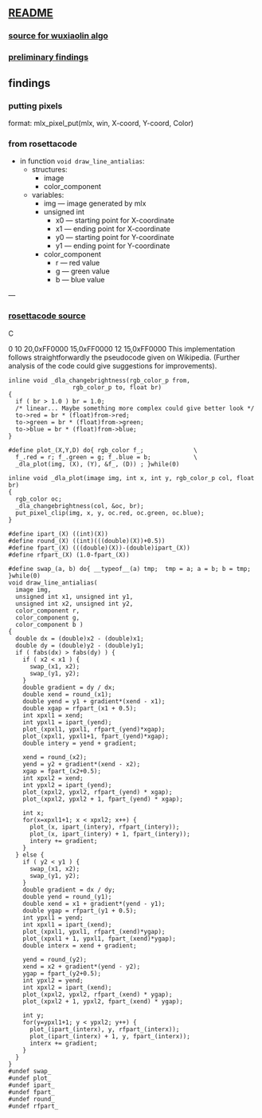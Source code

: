 ##	[README](../README.md#)  
###	[source for wuxiaolin algo](#rosettacode-source)  
###	[preliminary findings](#findings)  



##	findings

###	putting pixels

format:
mlx_pixel_put(mlx, win, X-coord, Y-coord, Color)

###	from rosettacode

- in function `void draw_line_antialias`:  
	- structures:
		- image
		- color_component
	- variables:
		- img				— image generated by mlx
		- unsigned int
			-  x0	— starting point for X-coordinate
			-  x1	— ending point for X-coordinate
			-  y0	— starting point for Y-coordinate
			-  y1	— ending point for Y-coordinate
		- color_component
			-  r 	— red value
			-  g 	— green value
			-  b 	— blue value

—


###	[rosettacode source](https://rosettacode.org/wiki/Xiaolin_Wu%27s_line_algorithm#C)  
C

0 10 20,0xFF0000 15,0xFF0000 12 15,0xFF0000
This implementation follows straightforwardly the pseudocode given on Wikipedia. (Further analysis of the code could give suggestions for improvements).

<!-- 	void draw_line_antialias(
	        image img,
	        unsigned int x0, unsigned int y0,
	        unsigned int x1, unsigned int y1,
	        color_component r,
	        color_component g,
	        color_component b );
 -->	
	inline void _dla_changebrightness(rgb_color_p from,
					  rgb_color_p to, float br)
	{
	  if ( br > 1.0 ) br = 1.0;
	  /* linear... Maybe something more complex could give better look */
	  to->red = br * (float)from->red;
	  to->green = br * (float)from->green;
	  to->blue = br * (float)from->blue;
	}
	
	#define plot_(X,Y,D) do{ rgb_color f_;				\
	  f_.red = r; f_.green = g; f_.blue = b;			\
	  _dla_plot(img, (X), (Y), &f_, (D)) ; }while(0)
	
	inline void _dla_plot(image img, int x, int y, rgb_color_p col, float br)
	{
	  rgb_color oc;
	  _dla_changebrightness(col, &oc, br);
	  put_pixel_clip(img, x, y, oc.red, oc.green, oc.blue);
	}
	
	#define ipart_(X) ((int)(X))
	#define round_(X) ((int)(((double)(X))+0.5))
	#define fpart_(X) (((double)(X))-(double)ipart_(X))
	#define rfpart_(X) (1.0-fpart_(X))
	
	#define swap_(a, b) do{ __typeof__(a) tmp;  tmp = a; a = b; b = tmp; }while(0)
	void draw_line_antialias(
	  image img,
	  unsigned int x1, unsigned int y1,
	  unsigned int x2, unsigned int y2,
	  color_component r,
	  color_component g,
	  color_component b )
	{
	  double dx = (double)x2 - (double)x1;
	  double dy = (double)y2 - (double)y1;
	  if ( fabs(dx) > fabs(dy) ) {
	    if ( x2 < x1 ) {
	      swap_(x1, x2);
	      swap_(y1, y2);
	    }
	    double gradient = dy / dx;
	    double xend = round_(x1);
	    double yend = y1 + gradient*(xend - x1);
	    double xgap = rfpart_(x1 + 0.5);
	    int xpxl1 = xend;
	    int ypxl1 = ipart_(yend);
	    plot_(xpxl1, ypxl1, rfpart_(yend)*xgap);
	    plot_(xpxl1, ypxl1+1, fpart_(yend)*xgap);
	    double intery = yend + gradient;
	
	    xend = round_(x2);
	    yend = y2 + gradient*(xend - x2);
	    xgap = fpart_(x2+0.5);
	    int xpxl2 = xend;
	    int ypxl2 = ipart_(yend);
	    plot_(xpxl2, ypxl2, rfpart_(yend) * xgap);
	    plot_(xpxl2, ypxl2 + 1, fpart_(yend) * xgap);
	
	    int x;
	    for(x=xpxl1+1; x < xpxl2; x++) {
	      plot_(x, ipart_(intery), rfpart_(intery));
	      plot_(x, ipart_(intery) + 1, fpart_(intery));
	      intery += gradient;
	    }
	  } else {
	    if ( y2 < y1 ) {
	      swap_(x1, x2);
	      swap_(y1, y2);
	    }
	    double gradient = dx / dy;
	    double yend = round_(y1);
	    double xend = x1 + gradient*(yend - y1);
	    double ygap = rfpart_(y1 + 0.5);
	    int ypxl1 = yend;
	    int xpxl1 = ipart_(xend);
	    plot_(xpxl1, ypxl1, rfpart_(xend)*ygap);
	    plot_(xpxl1 + 1, ypxl1, fpart_(xend)*ygap);
	    double interx = xend + gradient;
	
	    yend = round_(y2);
	    xend = x2 + gradient*(yend - y2);
	    ygap = fpart_(y2+0.5);
	    int ypxl2 = yend;
	    int xpxl2 = ipart_(xend);
	    plot_(xpxl2, ypxl2, rfpart_(xend) * ygap);
	    plot_(xpxl2 + 1, ypxl2, fpart_(xend) * ygap);
	
	    int y;
	    for(y=ypxl1+1; y < ypxl2; y++) {
	      plot_(ipart_(interx), y, rfpart_(interx));
	      plot_(ipart_(interx) + 1, y, fpart_(interx));
	      interx += gradient;
	    }
	  }
	}
	#undef swap_
	#undef plot_
	#undef ipart_
	#undef fpart_
	#undef round_
	#undef rfpart_

